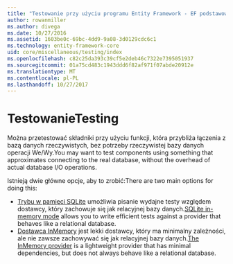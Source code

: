 ```yaml
---
title: "Testowanie przy użyciu programu Entity Framework - EF podstawowych składników"
author: rowanmiller
ms.author: divega
ms.date: 10/27/2016
ms.assetid: 1603be0c-69bc-4dd9-9a08-3d0129cdc6c1
ms.technology: entity-framework-core
uid: core/miscellaneous/testing/index
ms.openlocfilehash: c82c25da393c39cf5e2deb46c7322e7395051937
ms.sourcegitcommit: 01a75cd483c1943ddd6f82af971f07abde20912e
ms.translationtype: MT
ms.contentlocale: pl-PL
ms.lasthandoff: 10/27/2017
---
```

# <a name="testing"></a><span data-ttu-id="67b5b-102">Testowanie</span><span class="sxs-lookup"><span data-stu-id="67b5b-102">Testing</span></span>

<span data-ttu-id="67b5b-103">Można przetestować składniki przy użyciu funkcji, która przybliża łączenia z bazą danych rzeczywistych, bez potrzeby rzeczywistej bazy danych operacji We/Wy.</span><span class="sxs-lookup"><span data-stu-id="67b5b-103">You may want to test components using something that approximates connecting to the real database, without the overhead of actual database I/O operations.</span></span>

<span data-ttu-id="67b5b-104">Istnieją dwie główne opcje, aby to zrobić:</span><span class="sxs-lookup"><span data-stu-id="67b5b-104">There are two main options for doing this:</span></span>
 * <span data-ttu-id="67b5b-105">[Trybu w pamięci SQLite](sqlite.md) umożliwia pisanie wydajne testy względem dostawcy, który zachowuje się jak relacyjnej bazy danych.</span><span class="sxs-lookup"><span data-stu-id="67b5b-105">[SQLite in-memory mode](sqlite.md) allows you to write efficient tests against a provider that behaves like a relational database.</span></span>
 * <span data-ttu-id="67b5b-106">[Dostawca InMemory](in-memory.md) jest lekki dostawcy, który ma minimalny zależności, ale nie zawsze zachowywać się jak relacyjnej bazy danych.</span><span class="sxs-lookup"><span data-stu-id="67b5b-106">[The InMemory provider](in-memory.md) is a lightweight provider that has minimal dependencies, but does not always behave like a relational database.</span></span>
